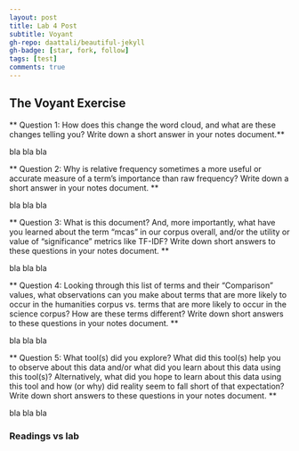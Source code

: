 ```yaml
---
layout: post
title: Lab 4 Post
subtitle: Voyant
gh-repo: daattali/beautiful-jekyll
gh-badge: [star, fork, follow]
tags: [test]
comments: true
---
```

## The Voyant Exercise

** Question 1: How does this change the word cloud, and what are these changes telling you? Write down a short answer in your notes document.**

bla bla bla

** Question 2: Why is relative frequency sometimes a more useful or accurate measure of a term’s importance than raw frequency? Write down a short answer in your notes document. **

bla bla bla

** Question 3: What is this document? And, more importantly, what have you learned about the term “mcas” in our corpus overall, and/or the utility or value of “significance” metrics like TF-IDF? Write down short answers to these questions in your notes document. **

bla bla bla

** Question 4: Looking through this list of terms and their “Comparison” values, what observations can you make about terms that are more likely to occur in the humanities corpus vs. terms that are more likely to occur in the science corpus? How are these terms different? Write down short answers to these questions in your notes document. **

bla bla bla

** Question 5: What tool(s) did you explore? What did this tool(s) help you to observe about this data and/or what did you learn about this data using this tool(s)? Alternatively, what did you hope to learn about this data using this tool and how (or why) did reality seem to fall short of that expectation? Write down short answers to these questions in your notes document. **

bla bla bla

### Readings vs lab
